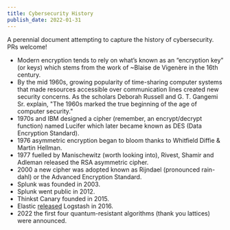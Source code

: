 ```yaml
---
title: Cybersecurity History
publish_date: 2022-01-31
---
```


A perennial document attempting to capture the history of cybersecurity. PRs welcome!

- Modern encryption tends to rely on what’s known as an “encryption key” (or key*s*) which stems from the work of ~Blaise de Vigenère in the 16th century.
- By the mid 1960s, growing popularity of time-sharing computer systems that made resources accessible over communication lines created new security concerns. As the scholars Deborah Russell and G. T. Gangemi Sr. explain, "The 1960s marked the true beginning of the age of computer security." 
- 1970s and IBM designed a cipher (remember, an encrypt/decrypt function) named Lucifer which later became known as DES (Data Encryption Standard).
- 1976 asymmetric encryption began to bloom thanks to Whitfield Diffie & Martin Hellman.
- 1977 fuelled by Manischewitz (worth looking into), Rivest, Shamir and Adleman released the RSA asymmetric cipher.
- 2000 a new cipher was adopted known as Rijndael (pronounced rain-dahl) or the Advanced Encryption Standard.
- Splunk was founded in 2003.
- Splunk went public in 2012.  
- Thinkst Canary founded in 2015.
- Elastic [released](https://www.elastic.co/about/history-of-elasticsearch) Logstash in 2016.
- 2022 the first four quantum-resistant algorithms (thank you lattices) were announced. 
